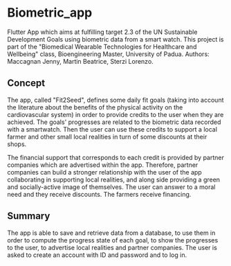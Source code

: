 # Biometric_app

Flutter App which aims at fulfilling target 2.3 of the UN Sustainable Development Goals using biometric data from a smart watch.
This project is part of the "Biomedical Wearable Technologies for Healthcare and Wellbeing" class, Bioengineering Master, University of Padua.
Authors: Maccagnan Jenny, Martin Beatrice, Sterzi Lorenzo.

## Concept

The app, called "Fit2Seed", defines some daily fit goals (taking into account the literature about the benefits of the physical activity on the cardiovascular system) in order to provide credits to the user when they are achieved. The goals' progresses are related to the biometric data recorded with a smartwatch. Then the user can use these credits to support a local farmer and other small local realities in turn of some discounts at their shops.

The financial support that corresponds to each credit is provided by partner companies which are advertised within the app. Therefore, partner companies can build a stronger relationship with the user of the app collaborating in supporting local realities, and along side providing a green and socially-active image of themselves. The user can answer to a moral need and they receive discounts. The farmers receive financing.

## Summary

The app is able to save and retrieve data from a database, to use them in order to compute the progress state of each goal, to show the progresses to the user, to advertise local realities and partner companies. The user is asked to create an account with ID and password and to log in.
